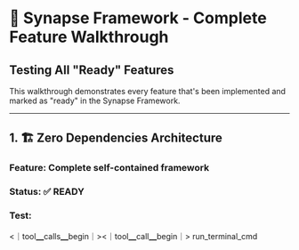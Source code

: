 # 🚀 Synapse Framework - Complete Feature Walkthrough

## **Testing All "Ready" Features**

This walkthrough demonstrates every feature that's been implemented and marked as "ready" in the Synapse Framework.

---

## **1. 🏗️ Zero Dependencies Architecture**

### **Feature**: Complete self-contained framework
### **Status**: ✅ READY
### **Test**:
<｜tool▁calls▁begin｜><｜tool▁call▁begin｜>
run_terminal_cmd